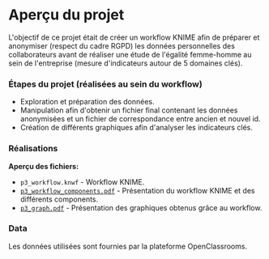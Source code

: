 # Aperçu du projet

L'objectif de ce projet était de créer un workflow KNIME afin de préparer et anonymiser (respect du cadre RGPD) les données personnelles des collaborateurs avant de réaliser une étude de l'égalité femme-homme au sein de l'entreprise (mesure d'indicateurs autour de 5 domaines clés).

### Étapes du projet (réalisées au sein du workflow)
  - Exploration et préparation des données.
  - Manipulation afin d'obtenir un fichier final contenant les données anonymisées et un fichier de correspondance entre ancien et nouvel id.
  - Création de différents graphiques afin d'analyser les indicateurs clés.

### Réalisations
**Aperçu des fichiers:**
  - `p3_workflow.knwf` - Workflow KNIME.
  - [`p3_workflow_components.pdf`](https://github.com/rodriguezvincent/projets-openclassrooms-fr/blob/main/P7-Analyse-d'indicateurs-d'%C3%A9galit%C3%A9-femme-homme/p7_workflow_components.pdf) - Présentation du workflow KNIME et des différents components.
  - [`p3_graph.pdf`](https://github.com/rodriguezvincent/projets-openclassrooms-fr/blob/main/P7-Analyse-d'indicateurs-d'%C3%A9galit%C3%A9-femme-homme/p7_graph.pdf) - Présentation des graphiques obtenus grâce au workflow.

### Data
Les données utilisées sont fournies par la plateforme OpenClassrooms.
